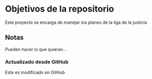 # Objetivos de la repositorio
Este proyecto se encarga de manejar los planes de la liga de la justicia


## Notas
Pueden hacer lo que quieran...


### Actualizado desde GitHub
Este es modificado en GitHub
